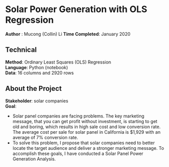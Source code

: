 # Solar Power Generation with OLS Regression
**Author** : Mucong (Collin) Li
**Time Completed**: January 2020 

## Technical
**Method**: Ordinary Least Squares (OLS) Regression    
**Language**: Python (notebook)        
**Data**: 16 columns and 2920 rows

## About the Project
**Stakeholder**: solar companies     
**Goal**: 
- Solar panel companies are facing problems. The key marketing message, that you can get profit without investment, is starting to get old and boring, which results in high sale cost and low conversion rate. The average cost per sale for solar panel in California is $1,929 with an average of 7% conversion rate.      
- To solve this problem, I propose that solar companies need to better locate the target audience and deliver a stronger marketing message. To accomplish these goals, I have conducted a Solar Panel Power Generation Analysis.
